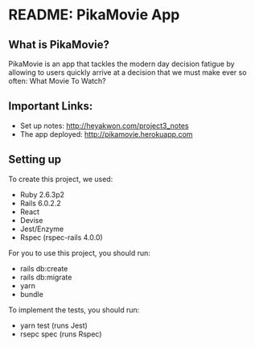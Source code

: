 # README: PikaMovie App

## What is PikaMovie?
PikaMovie is an app that tackles the modern day decision fatigue by allowing to users quickly arrive at a decision that we must make ever so often:
What Movie To Watch?

## Important Links:

* Set up notes: http://heyakwon.com/project3_notes
* The app deployed: http://pikamovie.herokuapp.com

## Setting up
To create this project, we used:
* Ruby 2.6.3p2
* Rails 6.0.2.2
* React
* Devise
* Jest/Enzyme
* Rspec (rspec-rails 4.0.0)

For you to use this project, you should run:
* rails db:create
* rails db:migrate
* yarn
* bundle

To implement the tests, you should run:
* yarn test (runs Jest)
* rsepc spec (runs Rspec)


